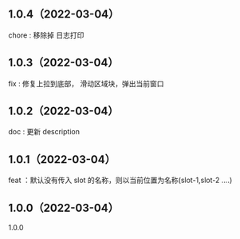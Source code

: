 ## 1.0.4（2022-03-04）
chore :  移除掉 日志打印
## 1.0.3（2022-03-04）
fix :  修复上拉到底部， 滑动区域块，弹出当前窗口
## 1.0.2（2022-03-04）
doc : 更新 description
## 1.0.1（2022-03-04）
feat ：默认没有传入 slot 的名称，则以当前位置为名称(slot-1,slot-2 ....)
## 1.0.0（2022-03-04）
1.0.0
